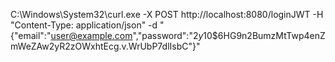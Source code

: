 C:\Windows\System32\curl.exe -X POST http://localhost:8080/loginJWT -H "Content-Type: application/json" -d "{\"email\":\"user@example.com\",\"password\":\"$2y$10$6HG9n2BumzMtTwp4enZmWeZAw2yR2zOWxhtEcg.v.WrUbP7dlIsbC\"}"
